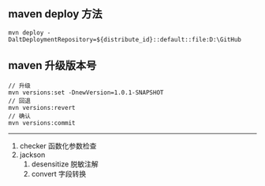 ## maven deploy 方法
```shell
mvn deploy -DaltDeploymentRepository=${distribute_id}::default::file:D:\GitHub
```

## maven 升级版本号
```shell
// 升级
mvn versions:set -DnewVersion=1.0.1-SNAPSHOT
// 回退
mvn versions:revert
// 确认
mvn versions:commit
```
------------------------------------------------------
1. checker 函数化参数检查
2. jackson
    1. desensitize 脱敏注解
    2. convert 字段转换
